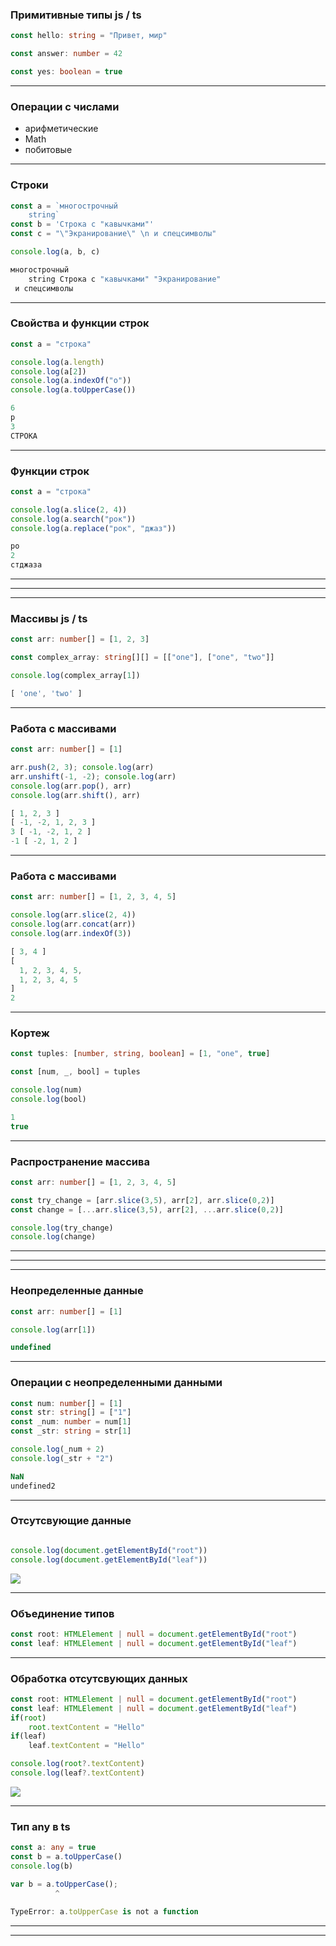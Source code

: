 ### Примитивные типы js / ts

```typescript
const hello: string = "Привет, мир"

const answer: number = 42

const yes: boolean = true
```

---

### Операции с числами

- арифметические
- Math
- побитовые

---

### Строки 

```typescript
const a = `многострочный
    string`
const b = 'Строка с "кавычками"'
const c = "\"Экранирование\" \n и спецсимволы"

console.log(a, b, c)
```

```typescript
многострочный
    string Строка с "кавычками" "Экранирование"
 и спецсимволы
```

---

### Свойства и функции строк

```typescript
const a = "строка"

console.log(a.length)
console.log(a[2])
console.log(a.indexOf("о"))
console.log(a.toUpperCase())
```

```typescript
6
р
3
СТРОКА
```
---

### Функции строк

```typescript
const a = "строка"

console.log(a.slice(2, 4))
console.log(a.search("рок"))
console.log(a.replace("рок", "джаз"))
```

```typescript
ро
2
стджаза
```

---

<div class='quiz' data-quiz='{ 
    "question": "Какие операции с числами есть в JS?",    
    "answers": [
        { "isRight":true, "text":"Отбрасывание дробной части"},
        { "isRight":true, "text":"Округление"},
        { "isRight":false, "text":"Деление на цело"},
        { "isRight":true, "text":"Нахождение остатка от деления"}
    ]
}'></div>

---

<div class='quiz' data-quiz='{ 
    "question": "Какие свойтсва у строк есть в JS?",    
    "answers": [
        { "isRight":true, "text":"<code>length</code>"},
        { "isRight":false, "text":"<code>size</code>"},
        { "isRight":false, "text":"<code>indexOf</code>"},
        { "isRight":false, "text":"<code>toUpperCase</code>"}
    ]
}'></div>

----

### Массивы js / ts

```typescript
const arr: number[] = [1, 2, 3]

const complex_array: string[][] = [["one"], ["one", "two"]]

console.log(complex_array[1])
```

```typescript
[ 'one', 'two' ]
```

---

### Работа с массивами

```typescript
const arr: number[] = [1]

arr.push(2, 3); console.log(arr)
arr.unshift(-1, -2); console.log(arr)
console.log(arr.pop(), arr)
console.log(arr.shift(), arr)
```

```typescript
[ 1, 2, 3 ]
[ -1, -2, 1, 2, 3 ]
3 [ -1, -2, 1, 2 ]
-1 [ -2, 1, 2 ]
```

---

### Работа с массивами

```typescript
const arr: number[] = [1, 2, 3, 4, 5]

console.log(arr.slice(2, 4))
console.log(arr.concat(arr))
console.log(arr.indexOf(3))
```

```typescript
[ 3, 4 ]
[
  1, 2, 3, 4, 5,
  1, 2, 3, 4, 5
]
2
```

---

### Кортеж 

```typescript
const tuples: [number, string, boolean] = [1, "one", true]

const [num, _, bool] = tuples

console.log(num)
console.log(bool)
```

```typescript
1
true
```

---

### Распространение массива

```typescript
const arr: number[] = [1, 2, 3, 4, 5]

const try_change = [arr.slice(3,5), arr[2], arr.slice(0,2)]
const change = [...arr.slice(3,5), arr[2], ...arr.slice(0,2)]
```

```typescript
console.log(try_change)
console.log(change)
```

---

<div class='quiz' data-quiz='{ 
    "question": "Какого тип будет <code>a</code> после <br><code>const a = [\"x\"]</code>?",    
    "answers": [
        { "isRight":true, "text":"<code>string[]</code>"},
        { "isRight":false, "text":"<code>string[1]</code>"},
        { "isRight":false, "text":"<code>[string]</code>"},
        { "isRight":false, "text":"<code>string</code>"}
    ]
}'></div>

---

<div class='quiz' data-quiz='{ 
    "question": "Какие функции добавляют элементы в массив?",    
    "answers": [
        { "isRight":true, "text":"<code>push</code>"},
        { "isRight":true, "text":"<code>unshift</code>"},
        { "isRight":false, "text":"<code>pop</code>"},
        { "isRight":false, "text":"<code>shift</code>"}
    ]
}'></div>

----

### Неопределенные данные

```typescript
const arr: number[] = [1]

console.log(arr[1])
```

```typescript
undefined
```

---

### Операции с неопределенными данными

```typescript
const num: number[] = [1]
const str: string[] = ["1"]
const _num: number = num[1]
const _str: string = str[1]

console.log(_num + 2)
console.log(_str + "2")
```

```typescript
NaN
undefined2
```

---

### Отсутсвующие данные

```typescript

console.log(document.getElementById("root"))
console.log(document.getElementById("leaf"))
```

![](null.png)

---

### Объединение типов

```typescript
const root: HTMLElement | null = document.getElementById("root")
const leaf: HTMLElement | null = document.getElementById("leaf")
```

---

### Обработка отсутсвующих данных

```typescript
const root: HTMLElement | null = document.getElementById("root")
const leaf: HTMLElement | null = document.getElementById("leaf")
if(root)
    root.textContent = "Hello"
if(leaf)
    leaf.textContent = "Hello"

console.log(root?.textContent)
console.log(leaf?.textContent)

```

![](null_chain.png)

---

### Тип any в ts

```typescript
const a: any = true
const b = a.toUpperCase()
console.log(b)
```

```typescript
var b = a.toUpperCase();
          ^

TypeError: a.toUpperCase is not a function
```

---

<div class='quiz' data-quiz='{ 
    "question": "Для каких типов данных TS требуют проверки наличия значения переменной перед использованием переменной?",    
    "answers": [
        { "isRight":true, "text":"<code>null</code>"},
        { "isRight":false, "text":"<code>undefined</code>"},
        { "isRight":false, "text":"<code>any</code>"},
        { "isRight":false, "text":"<code>number</code>"}
    ]
}'></div>

---

<div class='quiz' data-quiz='{ 
    "question": "В каких случаях может появиться <code>undefined</code> в программе на TS?",    
    "answers": [
        { "isRight":true, "text":"При использовании переменных типа any"},
        { "isRight":true, "text":"При вызове JS функций"},
        { "isRight":false, "text":"При вызове неиницилизированной переменной"},
        { "isRight":false, "text":"При передаче функции аргумента другого типа"}
    ]
}'></div>
